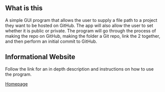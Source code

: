 ## What is this
A simple GUI program that allows the user to supply a file path to a project they want to be hosted on GitHub. The app will also allow the user to set whether it is public or private. The program will go through the process of making the repo on GitHub, making the folder a Git repo, link the 2 together, and then perform an initial commit to GitHub.

## Informational Website
Follow the link for an in depth description and instructions on how to use the program.

[Homepage](https://ellidelli.github.io/GitHubApp/)
